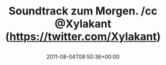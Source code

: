 ---
retweeted: false
source: <a href="http://itunes.apple.com/us/app/twitter/id409789998?mt=12" rel="nofollow">Twitter
  for Mac</a>
entities:
  hashtags: []
  symbols: []
  user_mentions:
  - name: Felix Gilcher
    screen_name: Xylakant
    indices:
    - '47'
    - '56'
    id_str: '40266143'
    id: '40266143'
  urls:
  - url: http://t.co/l5XFOpX
    expanded_url: http://www.youtube.com/watch?v=iry9O3IkNoE
    display_url: youtube.com/watch?v=iry9O3…
    indices:
    - '23'
    - '42'
display_text_range:
- '0'
- '56'
favorite_count: '0'
id_str: '99039519109685248'
truncated: false
retweet_count: '0'
id: '99039519109685248'
possibly_sensitive: false
created_at: Thu Aug 04 08:50:36 +0000 2011
favorited: false
full_text: Soundtrack zum Morgen.  /cc [@Xylakant](https://twitter.com/Xylakant)
lang: de
quote_url: http://www.youtube.com/watch?v=iry9O3IkNoE
tags:
- pesos/twitter
date: '2011-08-04T08:50:36+00:00'
src: https://twitter.com/bascht/status/99039519109685248
original_url: https://twitter.com/bascht/status/99039519109685248
type: twitter_tweet
text: Soundtrack zum Morgen.  /cc [@Xylakant](https://twitter.com/Xylakant)
title: 'Soundtrack zum Morgen.  /cc @Xylakant (https://twitter.com/Xylakant)

  '

---